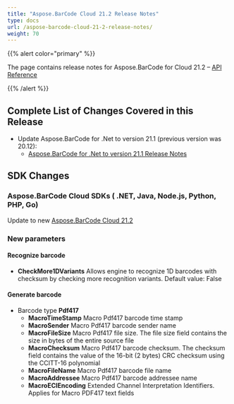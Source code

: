 ```yaml
---
title: "Aspose.BarCode Cloud 21.2 Release Notes"
type: docs
url: /aspose-barcode-cloud-21-2-release-notes/
weight: 70
---
```


{{% alert color="primary" %}}

The page contains release notes for Aspose.BarCode for Cloud 21.2 – [API Reference](https://apireference.aspose.cloud/barcode/)

{{% /alert %}}

## **Complete List of Changes Covered in this Release**

- Update Aspose.BarCode for .Net to version 21.1 (previous version was 20.12):
  - [Aspose.BarCode for .Net to version 21.1 Release Notes](https://docs.aspose.com/barcode/net/aspose-barcode-for-net-21-01-release-notes/)

## **SDK Changes**

### **Aspose.BarCode Cloud SDKs ( .NET, Java, Node.js, Python, PHP, Go)**

Update to new [Aspose.BarCode Cloud 21.2](/barcode/aspose-barcode-cloud-21-2-release-notes/)

### **New parameters**

#### **Recognize barcode**

- **CheckMore1DVariants** Allows engine to recognize 1D barcodes with checksum by checking more recognition variants. Default value: False

#### **Generate barcode**

- Barcode type **Pdf417**
  - **MacroTimeStamp** Macro Pdf417 barcode time stamp
  - **MacroSender** Macro Pdf417 barcode sender name
  - **MacroFileSize** Macro Pdf417 file size. The file size field contains the size in bytes of the entire source file
  - **MacroChecksum** Macro Pdf417 barcode checksum. The checksum field contains the value of the 16-bit (2 bytes) CRC checksum using the CCITT-16 polynomial
  - **MacroFileName** Macro Pdf417 barcode file name
  - **MacroAddressee** Macro Pdf417 barcode addressee name
  - **MacroECIEncoding** Extended Channel Interpretation Identifiers. Applies for Macro PDF417 text fields
